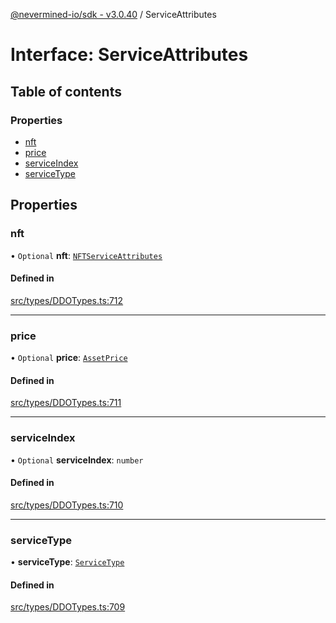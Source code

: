[@nevermined-io/sdk - v3.0.40](../code-reference.md) / ServiceAttributes

# Interface: ServiceAttributes

## Table of contents

### Properties

- [nft](ServiceAttributes.md#nft)
- [price](ServiceAttributes.md#price)
- [serviceIndex](ServiceAttributes.md#serviceindex)
- [serviceType](ServiceAttributes.md#servicetype)

## Properties

### nft

• `Optional` **nft**: [`NFTServiceAttributes`](../classes/NFTServiceAttributes.md)

#### Defined in

[src/types/DDOTypes.ts:712](https://github.com/nevermined-io/sdk-js/blob/6b091f939fe86d73745b456817747b1f06834a7b/src/types/DDOTypes.ts#L712)

---

### price

• `Optional` **price**: [`AssetPrice`](../classes/AssetPrice.md)

#### Defined in

[src/types/DDOTypes.ts:711](https://github.com/nevermined-io/sdk-js/blob/6b091f939fe86d73745b456817747b1f06834a7b/src/types/DDOTypes.ts#L711)

---

### serviceIndex

• `Optional` **serviceIndex**: `number`

#### Defined in

[src/types/DDOTypes.ts:710](https://github.com/nevermined-io/sdk-js/blob/6b091f939fe86d73745b456817747b1f06834a7b/src/types/DDOTypes.ts#L710)

---

### serviceType

• **serviceType**: [`ServiceType`](../code-reference.md#servicetype)

#### Defined in

[src/types/DDOTypes.ts:709](https://github.com/nevermined-io/sdk-js/blob/6b091f939fe86d73745b456817747b1f06834a7b/src/types/DDOTypes.ts#L709)
